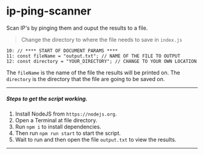 # ip-ping-scanner
Scan IP's by pinging them and ouput the results to a file.
>  Change the directory to where the file needs to save in ``index.js``
```
10: // **** START OF DOCUMENT PARAMS ****
11: const fileName = "output.txt"; // NAME OF THE FILE TO OUTPUT
12: const directory = "YOUR_DIRECTORY"; // CHANGE TO YOUR OWN LOCATION
```
The `fileName` is the name of the file the results will be printed on.
The `directory` is the directory that the file are going to be saved on.

***
##### Steps to get the script working.
1. Install NodeJS from ``https://nodejs.org``.
2. Open a Terminal at file directory.
3. Run ``npm i`` to install dependencies.
4. Then run ``npm run start`` to start the script. 
5. Wait to run and then open the file ``output.txt`` to view the results.
***